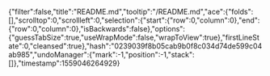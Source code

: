 {"filter":false,"title":"README.md","tooltip":"/README.md","ace":{"folds":[],"scrolltop":0,"scrollleft":0,"selection":{"start":{"row":0,"column":0},"end":{"row":0,"column":0},"isBackwards":false},"options":{"guessTabSize":true,"useWrapMode":false,"wrapToView":true},"firstLineState":0,"cleansed":true},"hash":"0239039f8b05cab9b0f8c034d74de599c04ab985","undoManager":{"mark":-1,"position":-1,"stack":[]},"timestamp":1559046264929}
